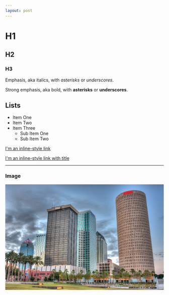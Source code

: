 ```yaml
---
layout: post
---
```


# H1
## H2
### H3

Emphasis, aka italics, with *asterisks* or _underscores_.

Strong emphasis, aka bold, with **asterisks** or __underscores__.

## Lists
- Item One
- Item Two
- Item Three
  - Sub Item One
  - Sub Item Two


[I'm an inline-style link](https://www.google.com)

[I'm an inline-style link with title](https://www.google.com "Google's Homepage")

---

### Image
![alt text](/img/city/5962462387_cb2b560367_b.jpg)
